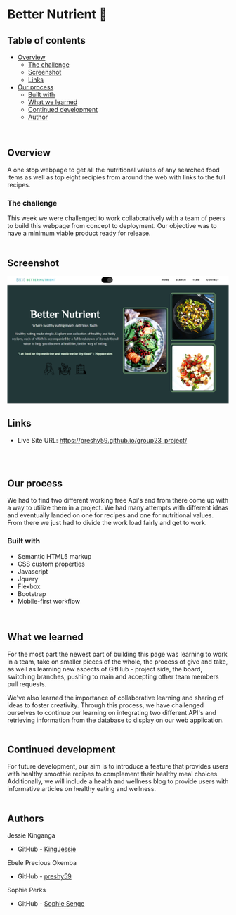 # Better Nutrient  🥗

## Table of contents

- [Overview](#overview)
  - [The challenge](#the-challenge)
  - [Screenshot](#screenshot)
  - [Links](#links)
- [Our process](#my-process)
  - [Built with](#built-with)
  - [What we learned](#what-i-learned)
  - [Continued development](#continued-development)
  - [Author](#author)

<br>

## Overview

A one stop webpage to get all the nutritional values of any searched food items as well as top eight recipies from around the web with links to the full recipes.



### The challenge

This week we were challenged to work collaboratively with a team of peers to build this webpage from concept to deployment. Our objective was to have a minimum viable product ready for release.
<br>
<br>

## Screenshot
![Screenshot of the website](/images/BN-screenshot.png)



## Links

- Live Site URL: https://preshy59.github.io/group23_project/
<br>
<br>




## Our process
We had to find two different working free Api's and from there come up with a way to utilize them in a project. We had many attempts with different ideas and eventually landed on one for recipes and one for nutritional values. From there we just had to divide the work load fairly and get to work.

### Built with

- Semantic HTML5 markup
- CSS custom properties
- Javascript
- Jquery
- Flexbox
- Bootstrap
- Mobile-first workflow


<br>

## What we learned
For the most part the newest part of building this page was learning to work in a team, take on smaller pieces of the whole, the process of give and take, as well as learning new aspects of GitHub - project side, the board, switching branches, pushing to main and accepting other team members pull requests.
<br>


We've also learned the importance of collaborative learning and sharing of ideas to foster creativity. Through this process, we have challenged ourselves to continue our learning on integrating two different API's and retrieving information from the database to display on our web application.
<br>
<br>



## Continued development

For future development, our aim is to introduce a feature that provides users with healthy smoothie recipes to complement their healthy meal choices.
Additionally, we will include a health and wellness blog to provide users with informative articles on healthy eating and wellness.
<br>
<br>


## Authors
Jessie Kinganga
- GitHub - [KingJessie](https://github.com/KingJessie)

Ebele Precious Okemba
- GitHub - [preshy59](https://github.com/preshy59)

Sophie Perks
- GitHub - [Sophie Senge](https://github.com/Sophie-Senge)